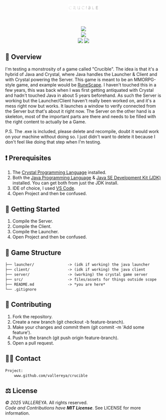 <p align="center">
    <img src="src/assets/icons/crucible_text_logo.png" width="100"/>
</p>
<br>
<p align="center">
    <a>
        <img src="https://forthebadge.com/images/badges/license-mit.svg"/>
    </a>
    <br>
    <a>
        <img src="https://forthebadge.com/images/badges/contains-technical-debt.svg"/>
    </a>
    <br>
    <a>
        <img src="https://img.shields.io/badge/crystal-%23000000.svg?style=for-the-badge&logo=crystal&logoColor=white"/>
    </a>
    <a>
        <img src="https://img.shields.io/badge/java-%23000000.svg?style=for-the-badge&logo=openjdk&logoColor=white"/>
    </a>
</p>

## 📝 Overview 

<p>
    I'm testing a monstrosity of a game called "Crucible". The idea is that it's a hybrid of Java and Crystal, where 
    Java handles the Launcher & Client and with Crystal powering the Server. This game is meant to be an MMORPG-style 
    game, and example would be <a href="https://runescape.com/">RuneScape</a>. I haven't touched this in a few years, 
    this was back when I was first getting antiquated with Crystal and hadn't touched Java in about 5 years beforehand. 
    As such the Server is working but the Launcher/Client haven't really been worked on, and it's a mess right now but 
    works. It launches a window to verify connected from the Server but that's about it right now. The Server on the 
    other hand is a skeleton, most of the important parts are there and needs to be filled with the right content to 
    actually be a Game.
</p>
<p>
    P.S. The .exe is included, please delete and recompile, doubt it would work on your machine without doing so. I just
    didn't want to delete it because I don't feel like doing that step when I'm testing.
</p>

## ❗ Prerequisites

1. The [Crystal Programming Language](https://crystal-lang.org/install/) installed.
2. Both the [Java Programming Language](https://www.java.com/en/download/) & [Java SE Development Kit (JDK)](https://www.oracle.com/java/technologies/downloads/?er=221886) installed. You can get both from just the JDK install.
3. IDE of choice, I used [VS Code](https://code.visualstudio.com/).
4. Open Project and then be confused.

## 🏁 Getting Started

1. Compile the Server.
2. Compile the Client.
3. Compile the Launcher.
4. Open Project and then be confused.

## 📁 Game Structure

```
├── launcher/               -> (idk if working) the java launcher
├── client/                 -> (idk if working) the java client
├── server/                 -> (working) the crystal game server
├── src/                    -> files/assets for things outside scope
├── README.md               -> *you are here*
└── .gitignore
```

## 🌱 Contributing

1. Fork the repository.
2. Create a new branch (git checkout -b feature-branch).
3. Make your changes and commit them (git commit -m 'Add some feature').
4. Push to the branch (git push origin feature-branch).
5. Open a pull request.

## ✍🏼 Contact

	Project:
		www.github.com/vallereya/crucible

## ⚖️ License

*© 2025 VALLEREYA*. 
All rights reserved.
<br>
*Code and Contributions have **MIT License***. See LICENSE for more information.